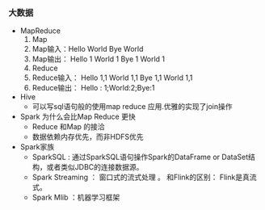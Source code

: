 ### 大数据
+ MapReduce
  1. Map
    1. Map输入：Hello World Bye World 
    2. Map输出： Hello 1 World 1 Bye 1 World 1
  2. Reduce 
    1. Reduce输入： Hello 1,1  World 1,1 Bye 1,1  World 1,1
    2. Reduce输出： Hello : 1;World:2;Bye:1
+ Hive
   + 可以写sql语句般的使用map reduce 应用.优雅的实现了join操作
+ Spark 为什么会比Map Reduce 更快
   + Reduce 和Map 的接洽
   + 数据依赖内存优先，而非HDFS优先
+ Spark家族
   + SparkSQL : 通过SparkSQL语句操作Spark的DataFrame or DataSet结构，或者类似JDBC的连接数据源。
   + Spark Streaming ： 窗口式的流式处理 。 和Flink的区别： Flink是真流式。
   + Spark Mlib ：机器学习框架